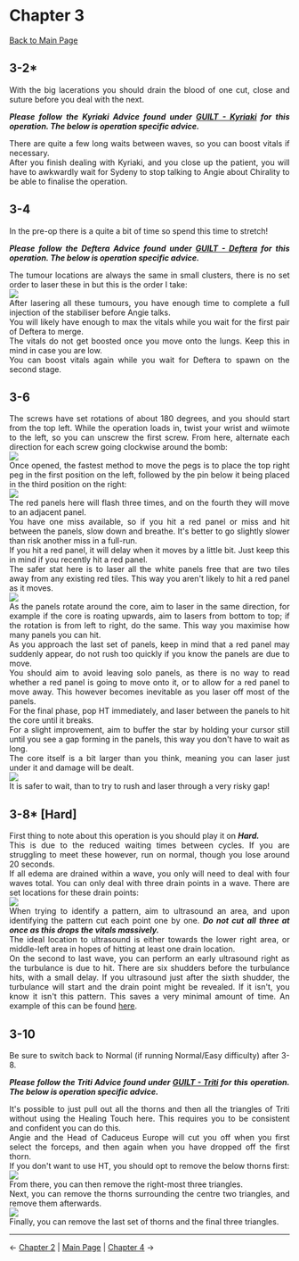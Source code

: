 <div align="justify">

# Chapter 3

[Back to Main Page](../index.md)

## 3-2*

With the big lacerations you should drain the blood of one cut, close and suture before you deal with the next. <br>

***Please follow the Kyriaki Advice found under [GUILT - Kyriaki](../guilt/kyriaki.md) for this operation. The below is operation specific advice.*** <br>

There are quite a few long waits between waves, so you can boost vitals if necessary. <br>
After you finish dealing with Kyriaki, and you close up the patient, you will have to awkwardly wait for Sydeny to stop talking to Angie about Chirality to be able to finalise the operation. <br>

## 3-4

In the pre-op there is a quite a bit of time so spend this time to stretch! <br>

***Please follow the Deftera Advice found under [GUILT - Deftera](../guilt/deftera.md) for this operation. The below is operation specific advice.*** <br>

The tumour locations are always the same in small clusters, there is no set order to laser these in but this is the order I take: <br>
![](./img/3-4_tumours.png) <br>
After lasering all these tumours, you have enough time to complete a full injection of the stabiliser before Angie talks. <br>
You will likely have enough to max the vitals while you wait for the first pair of Deftera to merge. <br>
The vitals do not get boosted once you move onto the lungs. Keep this in mind in case you are low. <br>
You can boost vitals again while you wait for Deftera to spawn on the second stage. <br>

## 3-6
The screws have set rotations of about 180 degrees, and you should start from the top left. While the operation loads in, twist your wrist and wiimote to the left, so you can unscrew the first screw. From here, alternate each direction for each screw going clockwise around the bomb: <br>
![](./img/3-6_screws.png) <br>
Once opened, the fastest method to move the pegs is to place the top right peg in the first position on the left, followed by the pin below it being placed in the third position on the right: <br>
![](./img/3-6_pins.png) <br>
The red panels here will flash three times, and on the fourth they will move to an adjacent panel. <br>
You have one miss available, so if you hit a red panel or miss and hit between the panels, slow down and breathe. It's better to go slightly slower than risk another miss in a full-run. <br>
If you hit a red panel, it will delay when it moves by a little bit. Just keep this in mind if you recently hit a red panel. <br>
The safer stat here is to laser all the white panels free that are two tiles away from any existing red tiles. This way you aren't likely to hit a red panel as it moves. <br>
![](./img/3-6_panels.png) <br>
As the panels rotate around the core, aim to laser in the same direction, for example if the core is roating upwards, aim to lasers from bottom to top; if the rotation is from left to right, do the same. This way you maximise how many panels you can hit. <br>
As you approach the last set of panels, keep in mind that a red panel may suddenly appear, do not rush too quickly if you know the panels are due to move. <br>
You should aim to avoid leaving solo panels, as there is no way to read whether a red panel is going to move onto it, or to allow for a red panel to move away. This however becomes inevitable as you laser off most of the panels. <br>
For the final phase, pop HT immediately, and laser between the panels to hit the core until it breaks. <br>
For a slight improvement, aim to buffer the star by holding your cursor still until you see a gap forming in the panels, this way you don't have to wait as long. <br>
The core itself is a bit larger than you think, meaning you can laser just under it and damage will be dealt. <br>
![](./img/3-6_core.png) <br>
It is safer to wait, than to try to rush and laser through a very risky gap! <br>

## 3-8* [Hard]

First thing to note about this operation is you should play it on ***Hard.*** <br>
This is due to the reduced waiting times between cycles. If you are struggling to meet these however, run on normal, though you lose around 20 seconds. <br>
If all edema are drained within a wave, you only will need to deal with four waves total. You can only deal with three drain points in a wave. There are set locations for these drain points: <br>
![](./img/3-8_drainPoints.png) <br>
When trying to identify a pattern, aim to ultrasound an area, and upon identifying the pattern cut each point one by one. ***Do not cut all three at once as this drops the vitals massively.*** <br>
The ideal location to ultrasound is either towards the lower right area, or middle-left area in hopes of hitting at least one drain location. <br>
On the second to last wave, you can perform an early ultrasound right as the turbulance is due to hit. There are six shudders before the turbulance hits, with a small delay. If you ultrasound just after the sixth shudder, the turbulance will start and the drain point might be revealed. If it isn't, you know it isn't this pattern. This saves a very minimal amount of time. An example of this can be found [here](https://youtu.be/KhW5w_KtEoo). <br>

## 3-10

Be sure to switch back to Normal (if running Normal/Easy difficulty) after 3-8. <br>

***Please follow the Triti Advice found under [GUILT - Triti](../guilt/triti.md) for this operation. The below is operation specific advice.*** <br>

It's possible to just pull out all the thorns and then all the triangles of Triti without using the Healing Touch here. This requires you to be consistent and confident you can do this. <br>
Angie and the Head of Caduceus Europe will cut you off when you first select the forceps, and then again when you have dropped off the first thorn. <br>
If you don't want to use HT, you should opt to remove the below thorns first: <br>
![](./img/3-10_firstExtract.png) <br>
From there, you can then remove the right-most three triangles. <br>
Next, you can remove the thorns surrounding the centre two triangles, and remove them afterwards. <br>
![](./img/3-10_secondExtract.png) <br>
Finally, you can remove the last set of thorns and the final three triangles. <br>

---

← [Chapter 2](./chp2.md) | [Main Page](../index.md) | [Chapter 4](./chp4.md) →